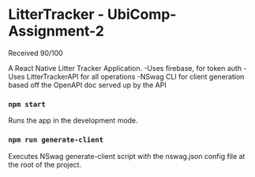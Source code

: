 # LitterTracker - UbiComp-Assignment-2

Received 90/100

A React Native Litter Tracker Application.
-Uses firebase, for token auth
-Uses LitterTrackerAPI for all operations
-NSwag CLI for client generation based off the OpenAPI doc served up by the API

### `npm start`

Runs the app in the development mode.

### `npm run generate-client`

Executes NSwag generate-client script with the nswag.json config file at the root of the project.
